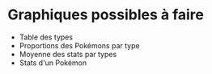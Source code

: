 # Graphiques possibles à faire
- Table des types
- Proportions des Pokémons par type
- Moyenne des stats par types
- Stats d'un Pokémon
